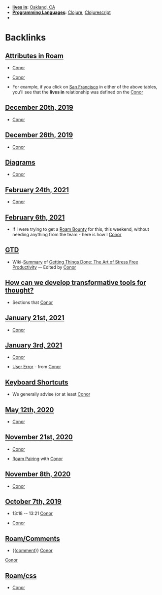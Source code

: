 - **[lives in](<lives in.md>):** [Oakland, CA](<Oakland, CA.md>)
- **[Programming Languages](<Programming Languages.md>):** [Clojure](<Clojure.md>), [Clojurescript](<Clojurescript.md>)
- 

# Backlinks
## [Attributes in Roam](<Attributes in Roam.md>)
- [Conor](<Conor.md>)

- [Conor](<Conor.md>)

- For example, if you click on [San Francisco](<San Francisco.md>) in either of the above tables, you'll see that the **lives in** relationship was defined on the [Conor](<Conor.md>)

## [December 20th, 2019](<December 20th, 2019.md>)
- [Conor](<Conor.md>)

## [December 26th, 2019](<December 26th, 2019.md>)
- [Conor](<Conor.md>)

## [Diagrams](<Diagrams.md>)
- [Conor](<Conor.md>)

## [February 24th, 2021](<February 24th, 2021.md>)
- [Conor](<Conor.md>)

## [February 6th, 2021](<February 6th, 2021.md>)
- If I were trying to get a [Roam Bounty](<Roam Bounty.md>) for this, this weekend, without needing anything from the team - here is how I [Conor](<Conor.md>)

## [GTD](<GTD.md>)
- Wiki-[Summary](<Summary.md>) of [Getting Things Done: The Art of Stress Free Productivity](<Getting Things Done: The Art of Stress Free Productivity.md>) -- Edited by [Conor](<Conor.md>)

## [How can we develop transformative tools for thought?](<How can we develop transformative tools for thought?.md>)
- Sections that [Conor](<Conor.md>)

## [January 21st, 2021](<January 21st, 2021.md>)
- [Conor](<Conor.md>)

## [January 3rd, 2021](<January 3rd, 2021.md>)
- [Conor](<Conor.md>)

- [User Error](<User Error.md>) - from [Conor](<Conor.md>)

## [Keyboard Shortcuts](<Keyboard Shortcuts.md>)
- We generally advise (or at least [Conor](<Conor.md>)

## [May 12th, 2020](<May 12th, 2020.md>)
- [Conor](<Conor.md>)

## [November 21st, 2020](<November 21st, 2020.md>)
- [Conor](<Conor.md>)

- [Roam Pairing](<Roam Pairing.md>) with [Conor](<Conor.md>)

## [November 8th, 2020](<November 8th, 2020.md>)
- [Conor](<Conor.md>)

## [October 7th, 2019](<October 7th, 2019.md>)
- 13:18 -- 13:21 [Conor](<Conor.md>)

- [Conor](<Conor.md>)

## [Roam/Comments](<Roam/Comments.md>)
- {{[comment](<comment.md>)}} [Conor](<Conor.md>)

[Conor](<Conor.md>)

## [Roam/css](<Roam/css.md>)
- [Conor](<Conor.md>)

